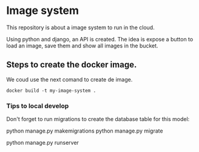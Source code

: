 # Image system 

This repository is about a image system to run in the cloud. 

Using python and django, an API is created. The idea is expose a button to load an image, save them and show all images in the bucket. 

## Steps to create the docker image. 

We coud use the next comand to create de image. 

`docker build -t my-image-system . `

### Tips to local develop 
Don't forget to run migrations to create the database table for this model:

python manage.py makemigrations
python manage.py migrate

python manage.py runserver 